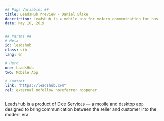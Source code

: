 ```yaml
---
## Page Variables ##
title: LeadsHub Preview - Daniel Blake
description: LeadsHub is a mobile app for modern communication for businesses. Website designed and developed by Daniel Blake.
date: May 10, 2019


## Params ##
# Meta
id: leadshub
class: sib
lang: en

# Hero
one: LeadsHub
two: Mobile App

# Content
link: "https://leadshub.com"
rel: external nofollow noreferrer noopener
---
```


LeadsHub is a product of Dice Services &mdash; a mobile and desktop app designed to bring communication between the seller and customer into the modern era.
